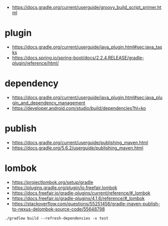 * <https://docs.gradle.org/current/userguide/groovy_build_script_primer.html>

# plugin

* <https://docs.gradle.org/current/userguide/java_plugin.html#sec:java_tasks>
* <https://docs.spring.io/spring-boot/docs/2.2.4.RELEASE/gradle-plugin/reference/html/>

# dependency

* <https://docs.gradle.org/current/userguide/java_plugin.html#sec:java_plugin_and_dependency_management>
* <https://developer.android.com/studio/build/dependencies?hl=ko>

# publish

* <https://docs.gradle.org/current/userguide/publishing_maven.html>
* <https://docs.gradle.org/5.6.2/userguide/publishing_maven.html>

# lombok

* <https://projectlombok.org/setup/gradle>
* <https://plugins.gradle.org/plugin/io.freefair.lombok>
* <https://docs.freefair.io/gradle-plugins/current/reference/#_lombok>
* <https://docs.freefair.io/gradle-plugins/4.1.6/reference/#_lombok>
* <https://stackoverflow.com/questions/55251456/gradle-maven-publish-to-nexus-delombok-source-code/55648798>

```
./gradlew build --refresh-dependencies -x test
```

